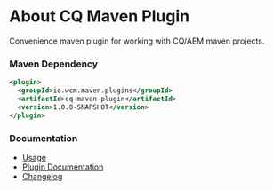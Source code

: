 About CQ Maven Plugin
=====================

Convenience maven plugin for working with CQ/AEM maven projects.


### Maven Dependency

```xml
<plugin>
  <groupId>io.wcm.maven.plugins</groupId>
  <artifactId>cq-maven-plugin</artifactId>
  <version>1.0.0-SNAPSHOT</version>
</plugin>
```

### Documentation

* [Usage][usage]
* [Plugin Documentation][plugindocs]
* [Changelog][changelog]



[usage]: usage.html
[plugindocs]: plugin-info.html
[changelog]: changes-report.html

